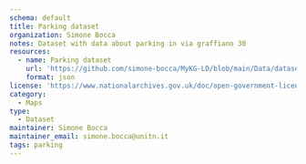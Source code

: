 ```yaml
---
schema: default
title: Parking dataset
organization: Simone Bocca
notes: Dataset with data about parking in via graffiano 30
resources:
  - name: Parking dataset
    url: 'https://github.com/simone-bocca/MyKG-LD/blob/main/Data/datasets/parking.json'
    format: json
license: 'https://www.nationalarchives.gov.uk/doc/open-government-licence/version/3/'
category:
  - Maps
type:
  - Dataset
maintainer: Simone Bocca
maintainer_email: simone.bocca@unitn.it
tags: parking
---
```

